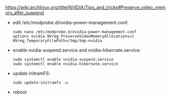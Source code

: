 https://wiki.archlinux.org/title/NVIDIA/Tips_and_tricks#Preserve_video_memory_after_suspend

* edit /etc/modprobe.d/nvidia-power-management.conf:
  
      sudo nano /etc/modprobe.d/nvidia-power-management.conf 
      options nvidia NVreg_PreserveVideoMemoryAllocations=1 NVreg_TemporaryFilePath=/tmp/tmp-nvidia

* enable nvidia-suspend.service and nvidia-hibernate.service:

      sudo systemctl enable nvidia-suspend.service
      sudo systemctl enable nvidia-hibernate.service

* update initramFS:

      sudo update-initramfs -u
* reboot
